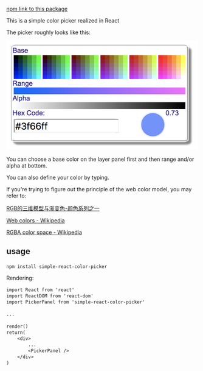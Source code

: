 [npm link to this package](https://www.npmjs.com/package/simple-react-color-picker)

This is a simple color picker realized in React

The picker roughly looks like this:

![image](https://github.com/yukirang/color-picker/blob/master/src/images/picker.png)

You can choose a base color on the layer panel first and then range and/or alpha at bottom.

You can also define your color by typing.

If you're trying to figure out the principle of the web color model, you may refer to:

[RGB的三维模型与渐变色-颜色系列之一](http://www.cnblogs.com/Free-Thinker/p/5569792.html)

[Web colors - Wikipedia](https://en.wikipedia.org/wiki/Web_colors)

[RGBA color space - Wikipedia](https://en.wikipedia.org/wiki/RGBA_color_space)


## usage

`npm install simple-react-color-picker`

Rendering:

```
import React from 'react'
import ReactDOM from 'react-dom'
import PickerPanel from 'simple-react-color-picker'

...

render()
return(
	<div>	
		...
 		<PickerPanel />
 	</div>
)

```






